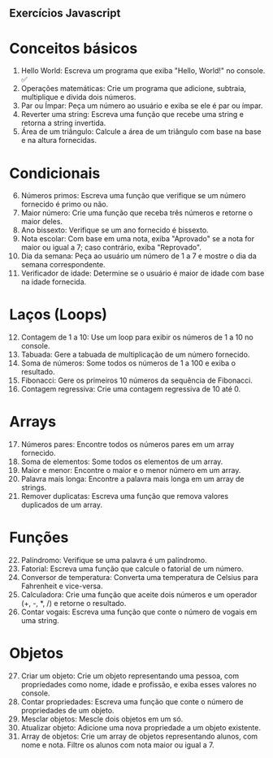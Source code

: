 ## Exercícios Javascript

# Conceitos básicos
1. Hello World: Escreva um programa que exiba "Hello, World!" no console. ✅
2. Operações matemáticas: Crie um programa que adicione, subtraia, multiplique e divida dois números.
3. Par ou Ímpar: Peça um número ao usuário e exiba se ele é par ou ímpar.
4. Reverter uma string: Escreva uma função que recebe uma string e retorna a string invertida.
5. Área de um triângulo: Calcule a área de um triângulo com base na base e na altura fornecidas.

# Condicionais
6. Números primos: Escreva uma função que verifique se um número fornecido é primo ou não.
7. Maior número: Crie uma função que receba três números e retorne o maior deles.
8. Ano bissexto: Verifique se um ano fornecido é bissexto.
9. Nota escolar: Com base em uma nota, exiba "Aprovado" se a nota for maior ou igual a 7; caso contrário, exiba "Reprovado".
10. Dia da semana: Peça ao usuário um número de 1 a 7 e mostre o dia da semana correspondente.
11. Verificador de idade: Determine se o usuário é maior de idade com base na idade fornecida.

# Laços (Loops)
12. Contagem de 1 a 10: Use um loop para exibir os números de 1 a 10 no console.
13. Tabuada: Gere a tabuada de multiplicação de um número fornecido.
14. Soma de números: Some todos os números de 1 a 100 e exiba o resultado.
15. Fibonacci: Gere os primeiros 10 números da sequência de Fibonacci.
16. Contagem regressiva: Crie uma contagem regressiva de 10 até 0.

# Arrays
17. Números pares: Encontre todos os números pares em um array fornecido.
18. Soma de elementos: Some todos os elementos de um array.
19. Maior e menor: Encontre o maior e o menor número em um array.
20. Palavra mais longa: Encontre a palavra mais longa em um array de strings.
21. Remover duplicatas: Escreva uma função que remova valores duplicados de um array.

# Funções
22. Palíndromo: Verifique se uma palavra é um palíndromo.
23. Fatorial: Escreva uma função que calcule o fatorial de um número.
24. Conversor de temperatura: Converta uma temperatura de Celsius para Fahrenheit e vice-versa.
25. Calculadora: Crie uma função que aceite dois números e um operador (+, -, *, /) e retorne o resultado.
26. Contar vogais: Escreva uma função que conte o número de vogais em uma string.

# Objetos
27. Criar um objeto: Crie um objeto representando uma pessoa, com propriedades como nome, idade e profissão, e exiba esses valores no console.
28. Contar propriedades: Escreva uma função que conte o número de propriedades de um objeto.
29. Mesclar objetos: Mescle dois objetos em um só.
30. Atualizar objeto: Adicione uma nova propriedade a um objeto existente.
31. Array de objetos: Crie um array de objetos representando alunos, com nome e nota. Filtre os alunos com nota maior ou igual a 7.